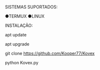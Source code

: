 SISTEMAS SUPORTADOS:


●TERMUX 
●LINUX

INSTALAÇÃO:

apt update

apt upgrade

git clone https://github.com/Kooper77/Kovex

python Kovex.py

